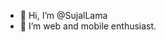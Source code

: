 - 👋 Hi, I’m @SujalLama
- 👀 I’m web and mobile enthusiast.

<!---
SujalLama/SujalLama is a ✨ special ✨ repository because its `README.md` (this file) appears on your GitHub profile.
You can click the Preview link to take a look at your changes.
--->
